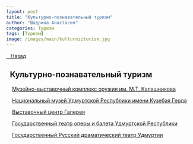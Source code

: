 ```yaml
---
layout: post
title: "Культурно-познавательный туризм"
author: "Шадрина Анастасия"
categories: Туризм
tags: [Туризм]
image: /images/main/kulturniiturism.jpg
---
```


<p class="lead"><a href="{{ site.baseurl }}/">&nbsp;&nbsp;&nbsp;Назад</a> </p>

## &nbsp;&nbsp;Культурно-познавательный туризм

&nbsp;&nbsp;&nbsp;&nbsp;[Музейно-выставочный комплекс оружия им. М.Т. Калашникова](/pages/blocks/kalashnikov.md)

&nbsp;&nbsp;&nbsp;&nbsp;[Национальный музей Удмуртской Республики имени Кузебая Герда](/pages/blocks/musei_imeni_gerda.md)

&nbsp;&nbsp;&nbsp;&nbsp;[Выставочный центр Галерея](/GaleLMAO)

&nbsp;&nbsp;&nbsp;&nbsp;[Государственный театр оперы и балета Удмуртской Республики](/pages/blocks/theatre_operi_baleta.md)

&nbsp;&nbsp;&nbsp;&nbsp;[Государственный Русский драматический театр Удмуртии](/pages/blocks/dramteatr.md)